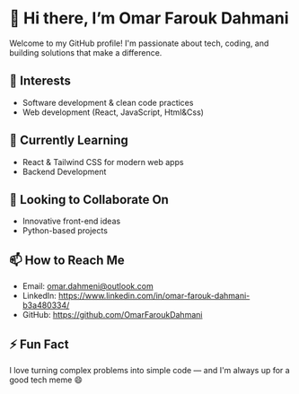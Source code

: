 # 👋 Hi there, I’m Omar Farouk Dahmani

Welcome to my GitHub profile! I'm passionate about tech, coding, and building solutions that make a difference.

## 👀 Interests
- Software development & clean code practices  
- Web development (React, JavaScript, Html&Css)
  

## 🌱 Currently Learning
- React & Tailwind CSS for modern web apps
- Backend Development  

## 💞️ Looking to Collaborate On
- Innovative front-end ideas 
- Python-based projects

## 📫 How to Reach Me
- Email: omar.dahmeni@outlook.com 
- LinkedIn: https://www.linkedin.com/in/omar-farouk-dahmani-b3a480334/
- GitHub: https://github.com/OmarFaroukDahmani


## ⚡ Fun Fact
I love turning complex problems into simple code — and I'm always up for a good tech meme 😄
